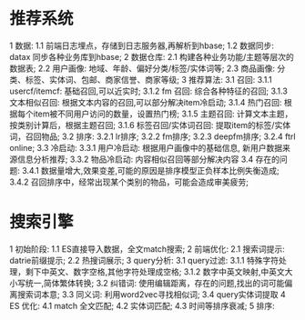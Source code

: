 # 推荐系统
1 数据:
    1.1 前端日志埋点，存储到日志服务器,再解析到hbase;
    1.2 数据同步: datax 同步各种业务库到hbase;
2 数据仓库:
    2.1 构建各种业务功能/主题等层次的数据表;
    2.2 用户画像: 地域、年龄、偏好分类/标签/实体词等;
    2.3 商品画像: 分类、标签、实体词、包邮、商家信誉、商家等级;
3 推荐算法:
    3.1 召回: 
        3.1.1 usercf/itemcf: 基础召回,可以近实时;
        3.1.2 fm 召回: 综合各种特征的召回;
        3.1.3 文本相似召回: 根据文本内容的召回,可以部分解决item冷启动;
        3.1.4 热门召回: 根据每个item被不同用户访问的数量，设置热门榜;
        3.1.5 主题召回: 计算文本主题，按类别计算后，根据主题召回;
        3.1.6 标签召回/实体词召回: 提取item的标签/实体词，召回物品;
    3.2 排序:
        3.2.1 lr排序;
        3.2.2 fm排序;
        3.2.3 deepfm排序;
        3.2.4 ftrl online;
    3.3 冷启动:
        3.3.1 用户冷启动: 根据用户画像中的基础信息, 新用户数据来源信息分析推荐;
        3.3.2 物品冷启动: 内容相似召回等部分解决内容
    3.4 存在的问题:
        3.4.1 数据量增大,效果变差,可能的原因是排序模型正负样本比例失衡造成;
        3.4.2 召回排序中，经常出现某个类别的物品，可能会造成审美疲劳;


# 搜索引擎
1 初始阶段:
    1.1 ES直接导入数据，全文match搜索;
2 前端优化:
    2.1 搜索词提示: datrie前缀提示;
    2.2 热搜词展示;
3 query分析:
    3.1 query过滤:
        3.1.1 特殊字符处理，剩下中英文、数字空格,其他字符处理成空格;
        3.1.2 数字中英文映射,中英文大小写统一,简体繁体转换;
    3.2 纠错词: 使用编辑距离，存在的问题,找出的词可能偏离搜索词本意;
    3.3 同义词: 利用word2vec寻找相似词;
    3.4 query实体词提取
4 ES 优化:
    4.1 match 全文匹配;
    4.2 实体词匹配;
    4.3 时间等排序衰减;
5 排序:



